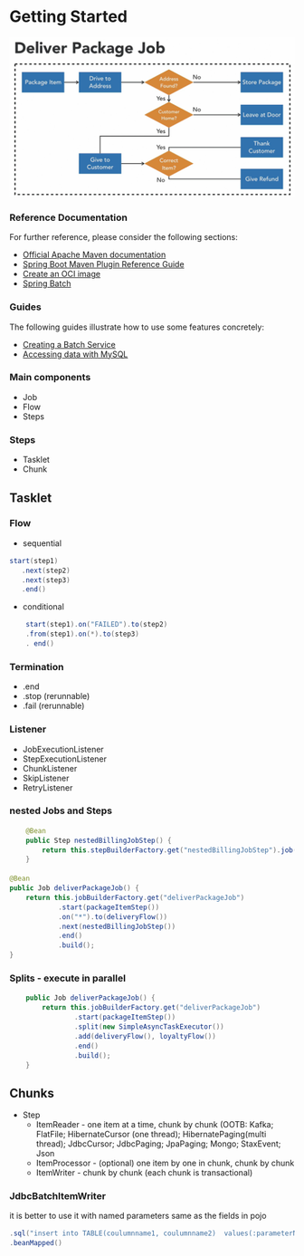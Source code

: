 # Getting Started

![diagram](img.png)


### Reference Documentation
For further reference, please consider the following sections:

* [Official Apache Maven documentation](https://maven.apache.org/guides/index.html)
* [Spring Boot Maven Plugin Reference Guide](https://docs.spring.io/spring-boot/3.4.3/maven-plugin)
* [Create an OCI image](https://docs.spring.io/spring-boot/3.4.3/maven-plugin/build-image.html)
* [Spring Batch](https://docs.spring.io/spring-boot/3.4.3/how-to/batch.html)

### Guides
The following guides illustrate how to use some features concretely:

* [Creating a Batch Service](https://spring.io/guides/gs/batch-processing/)
* [Accessing data with MySQL](https://spring.io/guides/gs/accessing-data-mysql/)

### Main components
+ Job
+ Flow
+ Steps

### Steps
+ Tasklet
+ Chunk

## Tasklet
### Flow
+ sequential 
```java
start(step1)
   .next(step2)
   .next(step3)
   .end()
```
+ conditional 
```java 
    start(step1).on("FAILED").to(step2)
    .from(step1).on(*).to(step3)
    . end()
```

### Termination 
+ .end
+ .stop (rerunnable)
+ .fail (rerunnable)

### Listener
+ JobExecutionListener
+ StepExecutionListener
+ ChunkListener
+ SkipListener
+ RetryListener

### nested Jobs and Steps
```java
	@Bean
	public Step nestedBillingJobStep() {
		return this.stepBuilderFactory.get("nestedBillingJobStep").job(billingJob()).build();
	}

@Bean
public Job deliverPackageJob() {
    return this.jobBuilderFactory.get("deliverPackageJob")
            .start(packageItemStep())
            .on("*").to(deliveryFlow())
            .next(nestedBillingJobStep())
            .end()
            .build();
}
```
### Splits - execute in parallel
```java 
	public Job deliverPackageJob() {
		return this.jobBuilderFactory.get("deliverPackageJob")
				.start(packageItemStep())
				.split(new SimpleAsyncTaskExecutor())
				.add(deliveryFlow(), loyaltyFlow())
				.end()
				.build();
	}
```



## Chunks
+ Step
    + ItemReader - one item at a time, chunk by chunk (OOTB: Kafka; FlatFile; HibernateCursor (one thread);  HibernatePaging(multi thread);  JdbcCursor; JdbcPaging; JpaPaging; Mongo; StaxEvent; Json
    + ItemProcessor - (optional) one item by one in chunk, chunk by chunk
    + ItemWriter - chunk by chunk (each chunk is transactional)


### JdbcBatchItemWriter
it is better to use it with named parameters same as the fields in pojo
```java 
.sql("insert into TABLE(coulumnname1, coulumnname2)  values(:parameterName1,:parameterName2)")
.beanMapped()
```